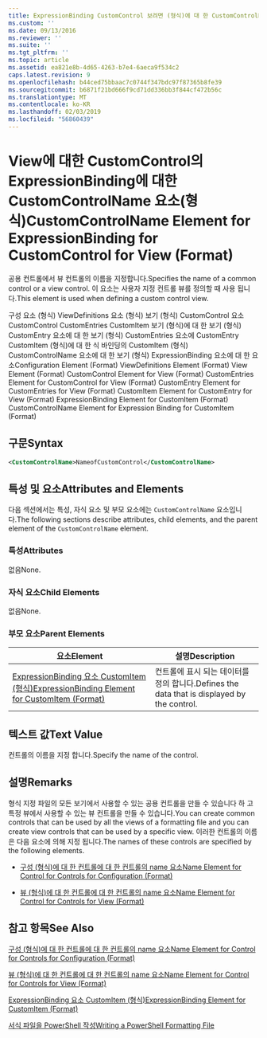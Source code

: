 ```yaml
---
title: ExpressionBinding CustomControl 보려면 (형식)에 대 한 CustomControlName 요소 | Microsoft Docs
ms.custom: ''
ms.date: 09/13/2016
ms.reviewer: ''
ms.suite: ''
ms.tgt_pltfrm: ''
ms.topic: article
ms.assetid: ea821e8b-4d65-4263-b7e4-6aeca9f534c2
caps.latest.revision: 9
ms.openlocfilehash: b44ced75bbaac7c0744f347bdc97f87365b8fe39
ms.sourcegitcommit: b6871f21bd666f9cd71dd336bb3f844cf472b56c
ms.translationtype: MT
ms.contentlocale: ko-KR
ms.lasthandoff: 02/03/2019
ms.locfileid: "56860439"
---
```

# <a name="customcontrolname-element-for-expressionbinding-for-customcontrol-for-view-format"></a><span data-ttu-id="2ef16-102">View에 대한 CustomControl의 ExpressionBinding에 대한 CustomControlName 요소(형식)</span><span class="sxs-lookup"><span data-stu-id="2ef16-102">CustomControlName Element for ExpressionBinding for CustomControl for View (Format)</span></span>

<span data-ttu-id="2ef16-103">공용 컨트롤에서 뷰 컨트롤의 이름을 지정합니다.</span><span class="sxs-lookup"><span data-stu-id="2ef16-103">Specifies the name of a common control or a view control.</span></span> <span data-ttu-id="2ef16-104">이 요소는 사용자 지정 컨트롤 뷰를 정의할 때 사용 됩니다.</span><span class="sxs-lookup"><span data-stu-id="2ef16-104">This element is used when defining a custom control view.</span></span>

<span data-ttu-id="2ef16-105">구성 요소 (형식) ViewDefinitions 요소 (형식) 보기 (형식) CustomControl 요소 CustomControl CustomEntries CustomItem 보기 (형식)에 대 한 보기 (형식) CustomEntry 요소에 대 한 보기 (형식) CustomEntries 요소에 CustomEntry CustomItem (형식)에 대 한 식 바인딩의 CustomItem (형식) CustomControlName 요소에 대 한 보기 (형식) ExpressionBinding 요소에 대 한 요소</span><span class="sxs-lookup"><span data-stu-id="2ef16-105">Configuration Element (Format) ViewDefinitions Element (Format) View Element (Format) CustomControl Element for View (Format) CustomEntries Element for CustomControl for View (Format) CustomEntry Element for CustomEntries for View (Format) CustomItem Element for CustomEntry for View (Format) ExpressionBinding Element for CustomItem (Format) CustomControlName Element for Expression Binding for CustomItem (Format)</span></span>

## <a name="syntax"></a><span data-ttu-id="2ef16-106">구문</span><span class="sxs-lookup"><span data-stu-id="2ef16-106">Syntax</span></span>

```xml
<CustomControlName>NameofCustomControl</CustomControlName>
```

## <a name="attributes-and-elements"></a><span data-ttu-id="2ef16-107">특성 및 요소</span><span class="sxs-lookup"><span data-stu-id="2ef16-107">Attributes and Elements</span></span>

<span data-ttu-id="2ef16-108">다음 섹션에서는 특성, 자식 요소 및 부모 요소에는 `CustomControlName` 요소입니다.</span><span class="sxs-lookup"><span data-stu-id="2ef16-108">The following sections describe attributes, child elements, and the parent element of the `CustomControlName` element.</span></span>

### <a name="attributes"></a><span data-ttu-id="2ef16-109">특성</span><span class="sxs-lookup"><span data-stu-id="2ef16-109">Attributes</span></span>

<span data-ttu-id="2ef16-110">없음</span><span class="sxs-lookup"><span data-stu-id="2ef16-110">None.</span></span>

### <a name="child-elements"></a><span data-ttu-id="2ef16-111">자식 요소</span><span class="sxs-lookup"><span data-stu-id="2ef16-111">Child Elements</span></span>

<span data-ttu-id="2ef16-112">없음</span><span class="sxs-lookup"><span data-stu-id="2ef16-112">None.</span></span>

### <a name="parent-elements"></a><span data-ttu-id="2ef16-113">부모 요소</span><span class="sxs-lookup"><span data-stu-id="2ef16-113">Parent Elements</span></span>

|<span data-ttu-id="2ef16-114">요소</span><span class="sxs-lookup"><span data-stu-id="2ef16-114">Element</span></span>|<span data-ttu-id="2ef16-115">설명</span><span class="sxs-lookup"><span data-stu-id="2ef16-115">Description</span></span>|
|-------------|-----------------|
|[<span data-ttu-id="2ef16-116">ExpressionBinding 요소 CustomItem (형식)</span><span class="sxs-lookup"><span data-stu-id="2ef16-116">ExpressionBinding Element for CustomItem (Format)</span></span>](./expressionbinding-element-for-customitem-for-controls-for-configuration-format.md)|<span data-ttu-id="2ef16-117">컨트롤에 표시 되는 데이터를 정의 합니다.</span><span class="sxs-lookup"><span data-stu-id="2ef16-117">Defines the data that is displayed by the control.</span></span>|

## <a name="text-value"></a><span data-ttu-id="2ef16-118">텍스트 값</span><span class="sxs-lookup"><span data-stu-id="2ef16-118">Text Value</span></span>

<span data-ttu-id="2ef16-119">컨트롤의 이름을 지정 합니다.</span><span class="sxs-lookup"><span data-stu-id="2ef16-119">Specify the name of the control.</span></span>

## <a name="remarks"></a><span data-ttu-id="2ef16-120">설명</span><span class="sxs-lookup"><span data-stu-id="2ef16-120">Remarks</span></span>

<span data-ttu-id="2ef16-121">형식 지정 파일의 모든 보기에서 사용할 수 있는 공용 컨트롤을 만들 수 있습니다 하 고 특정 뷰에서 사용할 수 있는 뷰 컨트롤을 만들 수 있습니다.</span><span class="sxs-lookup"><span data-stu-id="2ef16-121">You can create common controls that can be used by all the views of a formatting file and you can create view controls that can be used by a specific view.</span></span> <span data-ttu-id="2ef16-122">이러한 컨트롤의 이름은 다음 요소에 의해 지정 됩니다.</span><span class="sxs-lookup"><span data-stu-id="2ef16-122">The names of these controls are specified by the following elements.</span></span>

- [<span data-ttu-id="2ef16-123">구성 (형식)에 대 한 컨트롤에 대 한 컨트롤의 name 요소</span><span class="sxs-lookup"><span data-stu-id="2ef16-123">Name Element for Control for Controls for Configuration (Format)</span></span>](./name-element-for-control-for-controls-for-configuration-format.md)

- [<span data-ttu-id="2ef16-124">뷰 (형식)에 대 한 컨트롤에 대 한 컨트롤의 name 요소</span><span class="sxs-lookup"><span data-stu-id="2ef16-124">Name Element for Control for Controls for View (Format)</span></span>](./name-element-for-control-for-controls-for-view-format.md)

## <a name="see-also"></a><span data-ttu-id="2ef16-125">참고 항목</span><span class="sxs-lookup"><span data-stu-id="2ef16-125">See Also</span></span>

[<span data-ttu-id="2ef16-126">구성 (형식)에 대 한 컨트롤에 대 한 컨트롤의 name 요소</span><span class="sxs-lookup"><span data-stu-id="2ef16-126">Name Element for Control for Controls for Configuration (Format)</span></span>](./name-element-for-control-for-controls-for-configuration-format.md)

[<span data-ttu-id="2ef16-127">뷰 (형식)에 대 한 컨트롤에 대 한 컨트롤의 name 요소</span><span class="sxs-lookup"><span data-stu-id="2ef16-127">Name Element for Control for Controls for View (Format)</span></span>](./name-element-for-control-for-controls-for-view-format.md)

[<span data-ttu-id="2ef16-128">ExpressionBinding 요소 CustomItem (형식)</span><span class="sxs-lookup"><span data-stu-id="2ef16-128">ExpressionBinding Element for CustomItem (Format)</span></span>](./expressionbinding-element-for-customitem-for-controls-for-configuration-format.md)

[<span data-ttu-id="2ef16-129">서식 파일을 PowerShell 작성</span><span class="sxs-lookup"><span data-stu-id="2ef16-129">Writing a PowerShell Formatting File</span></span>](./writing-a-powershell-formatting-file.md)
